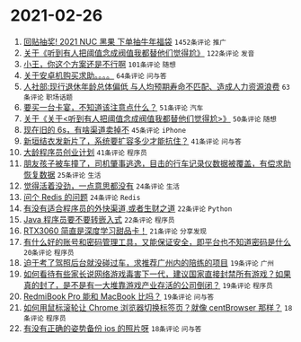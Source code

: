 # 2021-02-26

1. [回贴抽奖! 2021 NUC 黑果 下单抽牛年福袋](https://www.v2ex.com/t/756373) `1452条评论` `推广`
1. [关于《听到有人把阈值念成阀值我都替他们觉得尬》](https://www.v2ex.com/t/756388) `122条评论` `发音`
1. [小王，你这个方案还是不行啊](https://www.v2ex.com/t/756365) `101条评论` `随想`
1. [关于安卓机购买求助。。。。](https://www.v2ex.com/t/756366) `64条评论` `问与答`
1. [人社部:现行退休年龄总体偏低 与人均预期寿命不匹配、造成人力资源浪费](https://www.v2ex.com/t/756455) `63条评论` `职场话题`
1. [要买一台卡宴，不知道该注意点什么？](https://www.v2ex.com/t/756435) `51条评论` `汽车`
1. [关于《关于<听到有人把阈值念成阀值我都替他们觉得尬>》](https://www.v2ex.com/t/756408) `50条评论` `随想`
1. [现在旧的 6s，有啥渠道卖掉不](https://www.v2ex.com/t/756390) `45条评论` `iPhone`
1. [新垣结衣发新片了，系统要扩容多少才能抗住？](https://www.v2ex.com/t/756369) `41条评论` `问与答`
1. [大龄程序员创业计划](https://www.v2ex.com/t/756394) `41条评论` `程序员`
1. [朋友孩子被车撞了，司机肇事逃逸，目击的行车记录仪数据被覆盖，有偿求助恢复数据](https://www.v2ex.com/t/756641) `25条评论` `生活`
1. [觉得活着没劲，一点意思都没有](https://www.v2ex.com/t/756630) `24条评论` `生活`
1. [问个 Redis 的问题](https://www.v2ex.com/t/756528) `24条评论` `Redis`
1. [有没有适合程序员的外快渠道,或者生财之道](https://www.v2ex.com/t/756534) `22条评论` `Python`
1. [Java 程序员要不要转嵌入式](https://www.v2ex.com/t/756419) `22条评论` `程序员`
1. [RTX3060 简直是深度学习甜品卡！](https://www.v2ex.com/t/756525) `21条评论` `分享发现`
1. [有什么好的账号和密码管理工具，又能保证安全，即平台也不知道密码是什么](https://www.v2ex.com/t/756481) `20条评论` `程序员`
1. [迫于考了驾照后台就没碰过车，求推荐广州内的陪练的项目](https://www.v2ex.com/t/756487) `19条评论` `广州`
1. [如何看待有些家长说网络游戏毒害下一代，建议国家直接封禁所有游戏？如果真的封了，是不是有一大堆靠游戏产业存活的公司倒闭？](https://www.v2ex.com/t/756439) `19条评论` `程序员`
1. [RedmiBook Pro 能和 MacBook 比吗？](https://www.v2ex.com/t/756375) `19条评论` `问与答`
1. [如何用鼠标滚轮让 Chrome 浏览器切换标签页？就像 centBrowser 那样？](https://www.v2ex.com/t/756563) `18条评论` `程序员`
1. [有没有正确的姿势备份 ios 的照片呀](https://www.v2ex.com/t/756548) `18条评论` `问与答`
